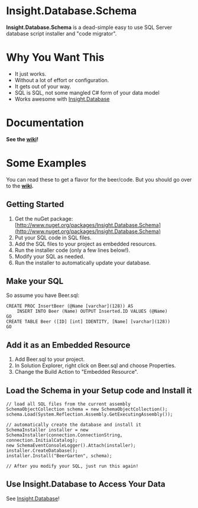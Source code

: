 # Insight.Database.Schema #

**Insight.Database.Schema** is a dead-simple easy to use SQL Server database script installer and "code migrator".

# Why You Want This #
- It just works. 
- Without a lot of effort or configuration. 
- It gets out of your way.
- SQL is SQL, not some mangled C# form of your data model
- Works awesome with [Insight.Database](https://github.com/jonwagner/Insight.Database)

# Documentation #

**See the [wiki](https://github.com/jonwagner/Insight.Database.Schema/wiki)!**

# Some Examples #

You can read these to get a flavor for the beer/code. But you should go over to the **[wiki](https://github.com/jonwagner/Insight.Database/wiki).**

## Getting Started ##
1. Get the nuGet package: [http://www.nuget.org/packages/Insight.Database.Schema](http://www.nuget.org/packages/Insight.Database.Schema)
1. Put your SQL code in SQL files.
1. Add the SQL files to your project as embedded resources.
1. Run the installer code (only a few lines below!).
1. Modify your SQL as needed.
1. Run the installer to automatically update your database.

## Make your SQL ##

So assume you have Beer.sql:

	CREATE PROC InsertBeer (@Name [varchar](128)) AS 
		INSERT INTO Beer (Name) OUTPUT Inserted.ID VALUES (@Name)
	GO
	CREATE TABLE Beer ([ID] [int] IDENTITY, [Name] [varchar](128))
	GO

## Add it as an Embedded Resource ##

1. Add Beer.sql to your project.
1. In Solution Explorer, right click on Beer.sql and choose Properties.
1. Change the Build Action to "Embedded Resource".

## Load the Schema in your Setup code and Install it ##

	// load all SQL files from the current assembly
	SchemaObjectCollection schema = new SchemaObjectCollection();
	schema.Load(System.Reflection.Assembly.GetExecutingAssembly());

	// automatically create the database and install it
	SchemaInstaller installer = new SchemaInstaller(connection.ConnectionString, connection.InitialCatalog);
	new SchemaEventConsoleLogger().Attach(installer);
	installer.CreateDatabase();
	installer.Install("BeerGarten", schema);

	// After you modify your SQL, just run this again!

## Use Insight.Database to Access Your Data ##

See [Insight.Database](https://github.com/jonwagner/Insight.Database)!